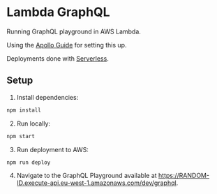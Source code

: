 # Lambda GraphQL

Running GraphQL playground in AWS Lambda.

Using the [Apollo Guide](https://www.apollographql.com/docs/apollo-server/deployment/lambda/) for setting this up.

Deployments done with [Serverless](https://www.serverless.com/).

## Setup

1. Install dependencies:

```bash
npm install
```

2. Run locally:

```bash
npm start
```

3. Run deployment to AWS:

```bash
npm run deploy
```

4. Navigate to the GraphQL Playground available at https://RANDOM-ID.execute-api.eu-west-1.amazonaws.com/dev/graphql.
